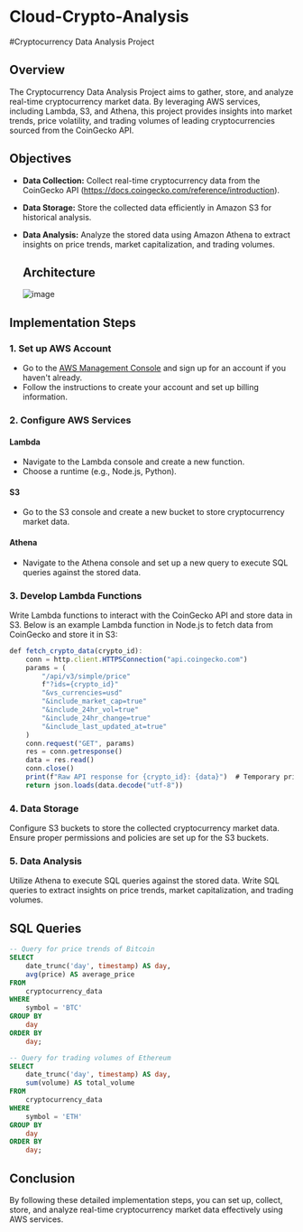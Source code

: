 # Cloud-Crypto-Analysis


#Cryptocurrency Data Analysis Project

## Overview

The Cryptocurrency Data Analysis Project aims to gather, store, and analyze real-time cryptocurrency market data. By leveraging AWS services, including Lambda, S3, and Athena, this project provides insights into market trends, price volatility, and trading volumes of leading cryptocurrencies sourced from the CoinGecko API.

## Objectives

- **Data Collection:** Collect real-time cryptocurrency data from the CoinGecko API (https://docs.coingecko.com/reference/introduction).
- **Data Storage:** Store the collected data efficiently in Amazon S3 for historical analysis.
- **Data Analysis:** Analyze the stored data using Amazon Athena to extract insights on price trends, market capitalization, and trading volumes.

  ## Architecture

  ![image](https://github.com/patel-jhanvi/Cloud-Crypto-Analysis/assets/61945134/4461e7d8-e896-4117-9f8b-39bd1b82409d)


## Implementation Steps

### 1. Set up AWS Account

- Go to the [AWS Management Console](https://aws.amazon.com/console/) and sign up for an account if you haven't already.
- Follow the instructions to create your account and set up billing information.

### 2. Configure AWS Services

#### Lambda

- Navigate to the Lambda console and create a new function.
- Choose a runtime (e.g., Node.js, Python).
  
#### S3

- Go to the S3 console and create a new bucket to store cryptocurrency market data.

#### Athena

- Navigate to the Athena console and set up a new query to execute SQL queries against the stored data.

### 3. Develop Lambda Functions

Write Lambda functions to interact with the CoinGecko API and store data in S3. Below is an example Lambda function in Node.js to fetch data from CoinGecko and store it in S3:

```javascript
def fetch_crypto_data(crypto_id):
    conn = http.client.HTTPSConnection("api.coingecko.com")
    params = (
        "/api/v3/simple/price"
        f"?ids={crypto_id}"
        "&vs_currencies=usd"
        "&include_market_cap=true"
        "&include_24hr_vol=true"
        "&include_24hr_change=true"
        "&include_last_updated_at=true"
    )
    conn.request("GET", params)
    res = conn.getresponse()
    data = res.read()
    conn.close()
    print(f"Raw API response for {crypto_id}: {data}")  # Temporary print for debugging
    return json.loads(data.decode("utf-8"))
```

### 4. Data Storage

Configure S3 buckets to store the collected cryptocurrency market data. Ensure proper permissions and policies are set up for the S3 buckets.

### 5. Data Analysis

Utilize Athena to execute SQL queries against the stored data. Write SQL queries to extract insights on price trends, market capitalization, and trading volumes.

## SQL Queries

```sql
-- Query for price trends of Bitcoin
SELECT 
    date_trunc('day', timestamp) AS day,
    avg(price) AS average_price
FROM 
    cryptocurrency_data
WHERE 
    symbol = 'BTC'
GROUP BY 
    day
ORDER BY 
    day;

-- Query for trading volumes of Ethereum
SELECT 
    date_trunc('day', timestamp) AS day,
    sum(volume) AS total_volume
FROM 
    cryptocurrency_data
WHERE 
    symbol = 'ETH'
GROUP BY 
    day
ORDER BY 
    day;
```


## Conclusion

By following these detailed implementation steps, you can set up, collect, store, and analyze real-time cryptocurrency market data effectively using AWS services.


